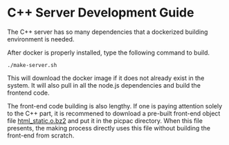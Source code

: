 C++ Server Development Guide
============================

The C++ server has so many dependencies that
a dockerized building environment is needed.

After docker is properly installed, type the
following command to build.

```
./make-server.sh
```

This will download the docker image if it
does not already exist in the system.
It will also pull in all the node.js
dependencies and build the frontend code.

The front-end code building is also lengthy.
If one is paying attention solely to the
C++ part, it is recommened to download a
pre-built front-end object file
[html_static.o.bz2](http://aaalgo.com/picpac/server/html_static.o.bz2)
and put it in the picpac directory.  When
this file presents, the making process directly
uses this file without building the front-end
from scratch.
